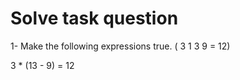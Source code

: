 # Solve task question

1- Make the following expressions true. ( 3 1 3 9 = 12)

   3 * (13 - 9) = 12